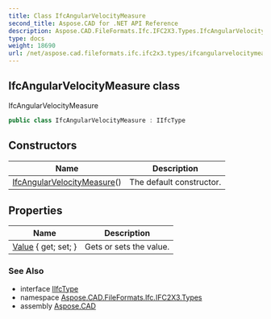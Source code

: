 ```yaml
---
title: Class IfcAngularVelocityMeasure
second_title: Aspose.CAD for .NET API Reference
description: Aspose.CAD.FileFormats.Ifc.IFC2X3.Types.IfcAngularVelocityMeasure class. IfcAngularVelocityMeasure
type: docs
weight: 18690
url: /net/aspose.cad.fileformats.ifc.ifc2x3.types/ifcangularvelocitymeasure/
---
```

## IfcAngularVelocityMeasure class

IfcAngularVelocityMeasure

```csharp
public class IfcAngularVelocityMeasure : IIfcType
```

## Constructors

| Name | Description |
| --- | --- |
| [IfcAngularVelocityMeasure](ifcangularvelocitymeasure/)() | The default constructor. |

## Properties

| Name | Description |
| --- | --- |
| [Value](../../aspose.cad.fileformats.ifc.ifc2x3.types/ifcangularvelocitymeasure/value/) { get; set; } | Gets or sets the value. |

### See Also

* interface [IIfcType](../../aspose.cad.fileformats.ifc/iifctype/)
* namespace [Aspose.CAD.FileFormats.Ifc.IFC2X3.Types](../../aspose.cad.fileformats.ifc.ifc2x3.types/)
* assembly [Aspose.CAD](../../)


